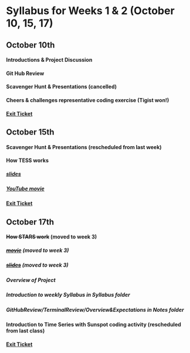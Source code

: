 # Syllabus for Weeks 1 & 2 (October 10, 15, 17)

## October 10th
#### Introductions & Project Discussion
#### Git Hub Review
#### Scavenger Hunt & Presentations (cancelled)
#### Cheers & challenges representative coding exercise (Tigist won!)
#### [Exit Ticket](https://docs.google.com/forms/d/e/1FAIpQLSfftMKYctEGVfuiOdgorBKmERJeUBgbRL4rlHf1-kWgpKU_Tg/viewform?usp=sf_link)


## October 15th
#### Scavenger Hunt & Presentations (rescheduled from last week)
#### How TESS works 
##### [slides](https://docs.google.com/presentation/d/1_FyTfhh-Cbj-Npp1DSE4C467SEYu2rU84egVBrDI8fo/edit?usp=sharing)
##### [YouTube movie](https://www.youtube.com/watch?v=k_wmsk2OyuY)
#### [Exit Ticket](https://docs.google.com/forms/d/e/1FAIpQLSfftMKYctEGVfuiOdgorBKmERJeUBgbRL4rlHf1-kWgpKU_Tg/viewform?usp=sf_link)


## October 17th
#### ~~How STARS work~~ (moved to week 3)
##### ~~[movie](https://www.youtube.com/watch?v=GoW8Tf7hTGA)~~ (moved to week 3)
##### ~~[slides](https://docs.google.com/presentation/d/1dpfgXGEOcCEc6LUgN1gKsb9JnDk4iQnxQQxL-_5LELk/edit?usp=sharing)~~ (moved to week 3)
##### Overview of Project 
##### Introduction to weekly Syllabus in Syllabus folder
##### GitHubReview/TerminalReview/Overview&Expectations in Notes folder
#### Introduction to Time Series with Sunspot coding activity (rescheduled from last class)
#### [Exit Ticket](https://docs.google.com/forms/d/e/1FAIpQLSfftMKYctEGVfuiOdgorBKmERJeUBgbRL4rlHf1-kWgpKU_Tg/viewform?usp=sf_link)
